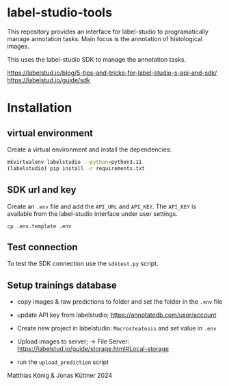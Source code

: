 # label-studio-tools

This repository provides an interface for label-studio to programatically 
manage annotation tasks. Main focus is the annotation of histological images.

This uses the label-studio SDK to manage the annotation tasks.

https://labelstud.io/blog/5-tips-and-tricks-for-label-studio-s-api-and-sdk/  
https://labelstud.io/guide/sdk

# Installation
## virtual environment
Create a virtual environment and install the dependencies:

```bash
mkvirtualenv labelstudio --python=python3.11
(labelstudio) pip install -r requirements.txt
```

## SDK url and key
Create an `.env` file and add the `API_URL` and `API_KEY`.
The `API_KEY` is available from the label-studio interface under user settings.
```
cp .env.template .env
```

## Test connection
To test the SDK connection use the `sdktest.py` script.


## Setup trainings database
- copy images & raw predictions to folder and set the folder in the `.env` file
- update API key from labelstudio; https://annotatedb.com/user/account
- Create new project in labelstudio: `Macrosteatosis` and set value in `.env`
- Upload images to server; -> File Server: https://labelstud.io/guide/storage.html#Local-storage



- run the `upload_prediction` script


Matthias König & Jonas Küttner 2024